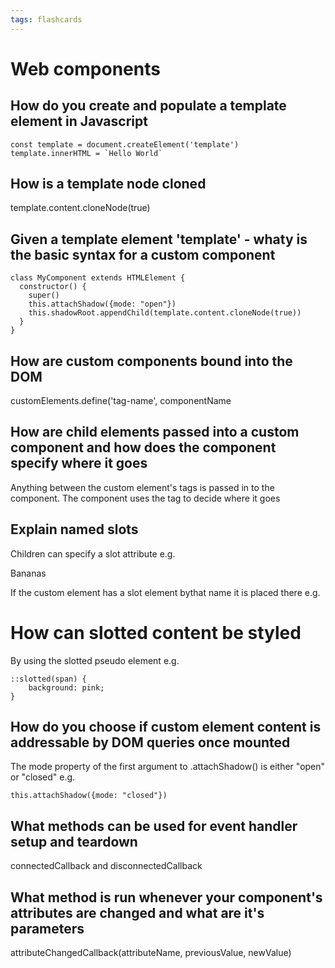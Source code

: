 ```yaml
---
tags: flashcards
---
```


# Web components

## How do you create and populate a template element in Javascript

```javascript=
const template = document.createElement('template')
template.innerHTML = `Hello World`
```


## How is a template node cloned

template.content.cloneNode(true)


## Given a template element 'template' - whaty is the basic syntax for a custom component

```javascript=
class MyComponent extends HTMLElement {
  constructor() {
    super()
    this.attachShadow({mode: "open"})
    this.shadowRoot.appendChild(template.content.cloneNode(true))
  }
}
```


## How are custom components bound into the DOM

customElements.define('tag-name', componentName


## How are child elements passed into a custom component and how does the component specify where it goes

Anything between the custom element's tags is passed in to the component. The component uses the <slot> tag to decide where it goes


## Explain named slots

Children can specify a slot attribute e.g.

<p slot="heading">Bananas</p>

If the custom element has a slot element bythat name it is placed there e.g.

<h1><slot name="heading></slot></h1>


## How can slotted content be styled

By using the slotted pseudo element e.g.

```css=
::slotted(span) {
    background: pink;
}
```

## How do you choose if custom element content is addressable by DOM queries once mounted

The mode property of the first argument to .attachShadow() is either "open" or "closed" e.g.

```javascript=
this.attachShadow({mode: "closed"})
```

## What methods can be used for event handler setup and teardown

connectedCallback and disconnectedCallback

## What method is run whenever your component's attributes are changed and what are it's parameters

attributeChangedCallback(attributeName, previousValue, newValue)

